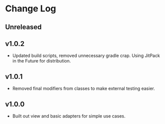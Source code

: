 Change Log
==========

Unreleased
----------

v1.0.2
------

 - Updated build scripts, removed unnecessary gradle crap. Using JitPack in the
   Future for distribution.

v1.0.1
------

 - Removed final modifiers from classes to make external testing easier.


v1.0.0
------

 - Built out view and basic adapters for simple use cases.
